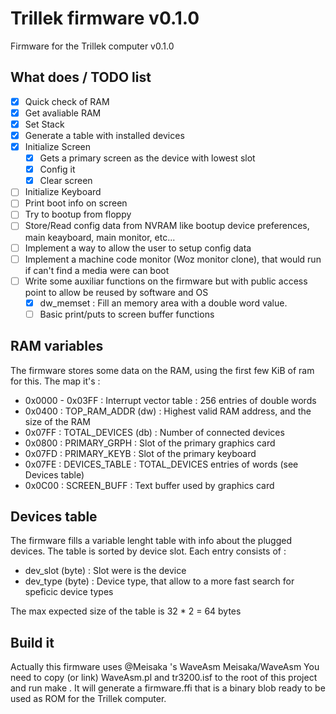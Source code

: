 Trillek firmware v0.1.0
=======================

Firmware for the Trillek computer v0.1.0

## What does / TODO list

- [x] Quick check of RAM
- [x] Get avaliable RAM
- [x] Set Stack
- [x] Generate a table with installed devices
- [x] Initialize Screen
  - [x] Gets a primary screen as the device with lowest slot
  - [x] Config it
  - [x] Clear screen
- [ ] Initialize Keyboard
- [ ] Print boot info on screen
- [ ] Try to bootup from floppy
- [ ] Store/Read config data from NVRAM like bootup device preferences, main keayboard, main monitor, etc...
- [ ] Implement a way to allow the user to setup config data
- [ ] Implement a machine code monitor (Woz monitor clone), that would run if can't find a media were can boot
- [ ] Write some auxiliar functions on the firmware but with public access point to allow be reused by software and OS
  - [x] dw_memset : Fill an memory area with a double word value.
  - [ ] Basic print/puts to screen buffer functions

## RAM variables

The firmware stores some data on the RAM, using the first few KiB of ram for this. The map it's :

 * 0x0000 - 0x03FF : Interrupt vector table : 256 entries of double words
 * 0x0400 : TOP_RAM_ADDR (dw) : Highest valid RAM address, and the size of the RAM
 * 0x07FF : TOTAL_DEVICES (db) : Number of connected devices
 * 0x0800 : PRIMARY_GRPH : Slot of the primary graphics card
 * 0x07FD : PRIMARY_KEYB : Slot of the primary keyboard
 * 0x07FE : DEVICES_TABLE : TOTAL_DEVICES entries of words (see Devices table)
 * 0x0C00 : SCREEN_BUFF : Text buffer used by graphics card

## Devices table

The firmware fills a variable lenght table with info about the plugged devices. The table is sorted by device slot. Each entry consists of :

 * dev_slot (byte) : Slot were is the device
 * dev_type (byte) : Device type, that allow to a more fast search for speficic device types

The max expected size of the table is 32 * 2 = 64 bytes

## Build it

Actually this firmware uses @Meisaka 's WaveAsm Meisaka/WaveAsm
You need to copy (or link) WaveAsm.pl and tr3200.isf to the root of this project and run make . It will generate  a firmware.ffi that is a binary blob ready to be used as ROM for the Trillek computer.



